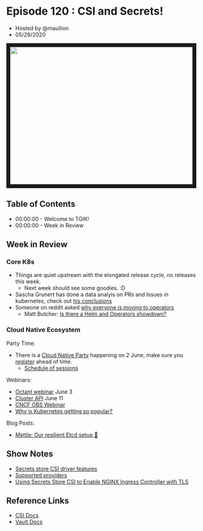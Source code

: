 # Episode 120 : CSI and Secrets!

- Hosted by @mauilion
- 05/29/2020

<!--- Thumbnailed embed of the video, n8Xo_ghCIOSY is the video id from the youtube url --->

<a href="https://www.youtube.com/watch?v=IznsHhKL428
" target="_blank"><img src="http://img.youtube.com/vi/IznsHhKL428/hqdefault.jpg" width="480" height="360" border="10" /></a>

## Table of Contents 

- 00:00:00 - Welcome to TGIK!
- 00:00:00 - Week in Review

## Week in Review

### Core K8s

- Things are quiet upstream with the elongated release cycle, no releases this week.
    - Next week should see some goodies. :D
- Sascha Grunert has done a data analyis on PRs and Issues in kubernetes, check out [his conclusions](https://kubernetes.io/blog/2020/05/my-exciting-journey-into-kubernetes-history/)
- Someone on reddit asked [why everyone is moving to operators](https://old.reddit.com/r/kubernetes/comments/gsgpgz/why_is_everyone_moving_to_an_operator_based/)
    - Matt Butcher: [Is there a Helm and Operators showdown?](https://cloudblogs.microsoft.com/opensource/2020/04/02/when-to-use-helm-operators-kubernetes-ops/)

### Cloud Native Ecosystem

Party Time:

- There is a [Cloud Native Party](https://cloudnativeeparty.com/) happening on 2 June, make sure you [register](https://cloudnativeeparty.com/#section-registration) ahead of time.
  - [Schedule of sessions](https://cloudnativeeparty.com/#sessions)

Webinars: 
- [Octant webinar](https://www.cncf.io/webinars/how-to-better-understand-k8s-workloads-using-octant/) June 3
- [Cluster API](https://www.cncf.io/webinars/cluster-api-capi-a-kubernetes-subproject-to-simplify-cluster-lifecycle-management/) June 11
- [CNCF OBS Webinar](https://www.cncf.io/webinars/how-to-conduct-a-great-livestream-open-broadcaster-softwareobs-deep-dive/)
- [Why is Kubernetes getting so popular?](https://stackoverflow.blog/2020/05/29/why-kubernetes-getting-so-popular/)


Blog Posts:
- [Mettle: Our resilient Etcd setup 💪](https://medium.com/swlh/mettle-our-resilient-etcd-setup-cebbade92418)


## Show Notes
- [Secrets store CSI driver features](https://github.com/kubernetes-sigs/secrets-store-csi-driver)
- [Supported providers](https://github.com/kubernetes-sigs/secrets-store-csi-driver#use-the-secrets-store-csi-driver-with-a-provider)
- [Using Secrets Store CSI to Enable NGINX Ingress Controller with TLS](https://github.com/kubernetes-sigs/secrets-store-csi-driver/tree/master/sample/ingress-controller-tls)

## Reference Links
- [CSI Docs](https://kubernetes-csi.github.io/docs/secrets-and-credentials.html)
- [Vault Docs](https://learn.hashicorp.com/vault/kubernetes/secret-store-driver#create-a-pod-with-secret-mounted)
